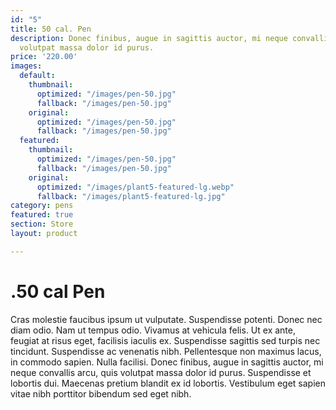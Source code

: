```yaml
---
id: "5"
title: 50 cal. Pen
description: Donec finibus, augue in sagittis auctor, mi neque convallis arcu, quis
  volutpat massa dolor id purus.
price: '220.00'
images:
  default:
    thumbnail:
      optimized: "/images/pen-50.jpg"
      fallback: "/images/pen-50.jpg"
    original:
      optimized: "/images/pen-50.jpg"
      fallback: "/images/pen-50.jpg"
  featured:
    thumbnail:
      optimized: "/images/pen-50.jpg"
      fallback: "/images/pen-50.jpg"
    original:
      optimized: "/images/plant5-featured-lg.webp"
      fallback: "/images/plant5-featured-lg.jpg"
category: pens
featured: true
section: Store
layout: product

---
```

# .50 cal Pen

Cras molestie faucibus ipsum ut vulputate. Suspendisse potenti. Donec nec diam odio. Nam ut tempus odio. Vivamus at vehicula felis. Ut ex ante, feugiat at risus eget, facilisis iaculis ex. Suspendisse sagittis sed turpis nec tincidunt. Suspendisse ac venenatis nibh. Pellentesque non maximus lacus, in commodo sapien. Nulla facilisi. Donec finibus, augue in sagittis auctor, mi neque convallis arcu, quis volutpat massa dolor id purus. Suspendisse et lobortis dui. Maecenas pretium blandit ex id lobortis. Vestibulum eget sapien vitae nibh porttitor bibendum sed eget nibh.